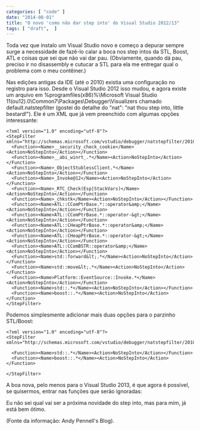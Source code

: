```yaml
---
categories: [ "code" ]
date: "2014-08-01"
title: "O novo 'como não dar step into' do Visual Studio 2012/13"
tags: [ "draft",  ]
---
```

Toda vez que instalo um Visual Studio novo e começo a depurar sempre surge a necessidade de fazê-lo calar a boca nos step intos da STL, Boost, ATL e coisas que sei que não vai dar pau. (Obviamente, quando dá pau, preciso ir no disassembly e cutucar a STL para ela me entregar qual o problema com o meu contêiner.)

Nas edições antigas da IDE (até o 2010) existia uma configuração no registro para isso. Desde o Visual Studio 2012 isso mudou, e agora existe um arquivo em %programfiles(x86)%\Microsoft Visual Studio 11(ou12).0\Common7\Packages\Debugger\Visualizers chamado default.natstepfilter (gostei do detalhe do "nat": "nat thou step into, little bestard!"). Ele é um XML que já vem preenchido com algumas opções interessante:

    <?xml version="1.0" encoding="utf-8"?>
    <StepFilter xmlns="http://schemas.microsoft.com/vstudio/debugger/natstepfilter/2010">
      <Function><Name>__security_check_cookie</Name><Action>NoStepInto</Action></Function>
      <Function><Name>__abi_winrt_.*</Name><Action>NoStepInto</Action></Function>
      <Function><Name>_ObjectStublessClient.*</Name><Action>NoStepInto</Action></Function>
      <Function><Name>_Invoke@12</Name><Action>NoStepInto</Action></Function>
      <Function><Name>_RTC_Check(Esp|StackVars)</Name><Action>NoStepInto</Action></Function>
      <Function><Name>_chkstk</Name><Action>NoStepInto</Action></Function>
      <Function><Name>ATL::CComPtrBase.*::operator&amp;</Name><Action>NoStepInto</Action></Function>
      <Function><Name>ATL::CComPtrBase.*::operator-&gt;</Name><Action>NoStepInto</Action></Function>
      <Function><Name>ATL::CHeapPtrBase.*::operator&amp;</Name><Action>NoStepInto</Action></Function>
      <Function><Name>ATL::CHeapPtrBase.*::operator-&gt;</Name><Action>NoStepInto</Action></Function>
      <Function><Name>ATL::CComBSTR::operator&amp;</Name><Action>NoStepInto</Action></Function>
      <Function><Name>std::forward&lt;.*</Name><Action>NoStepInto</Action></Function>
      <Function><Name>std::move&lt;.*</Name><Action>NoStepInto</Action></Function>
      <Function><Name>Platform::EventSource::Invoke.*</Name><Action>NoStepInto</Action></Function>
      <Function><Name>std::.*</Name><Action>NoStepInto</Action></Function>
      <Function><Name>boost::.*</Name><Action>NoStepInto</Action></Function>
    </StepFilter>
    

Podemos simplesmente adicionar mais duas opções para o parzinho STL/Boost:

    <?xml version="1.0" encoding="utf-8"?>
    <StepFilter xmlns="http://schemas.microsoft.com/vstudio/debugger/natstepfilter/2010">
    
      <Function><Name>std::.*</Name><Action>NoStepInto</Action></Function>
      <Function><Name>boost::.*</Name><Action>NoStepInto</Action></Function>
    
    </StepFilter>
    

A boa nova, pelo menos para o Visual Studio 2013, é que agora é possível, se quisermos, entrar nas funções que serão ignoradas:


Eu não sei qual vai ser a próxima novidade do step into, mas para mim, já está bem ótimo.

(Fonte da informação: Andy Pennell's Blog).


